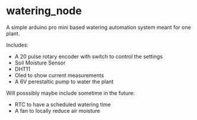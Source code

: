 # watering_node

A simple arduino pro mini based watering automation system meant for one plant.

Includes:
* A 20 pulse rotary encoder with switch to control the settings
* Soil Moisture Sensor
* DHT11
* Oled to show current measurements
* A 6V perestaltic pump to water the plant

Will posssibly maybe include sometime in the future:
* RTC to have a scheduled watering time
* A fan to locally reduce air moisture
